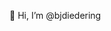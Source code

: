 👋 Hi, I’m @bjdiedering

<!---
bjdiedering/bjdiedering is a ✨ special ✨ repository because its `README.md` (this file) appears on your GitHub profile.
You can click the Preview link to take a look at your changes.
--->
